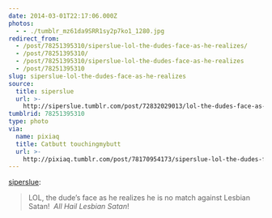 ```yaml
---
date: 2014-03-01T22:17:06.000Z
photos:
  - - ./tumblr_mz61da9SRR1sy2p7ko1_1280.jpg
redirect_from:
  - /post/78251395310/siperslue-lol-the-dudes-face-as-he-realizes/
  - /post/78251395310/
  - /post/78251395310/siperslue-lol-the-dudes-face-as-he-realizes
  - /post/78251395310
slug: siperslue-lol-the-dudes-face-as-he-realizes
source:
  title: siperslue
  url: >-
    http://siperslue.tumblr.com/post/72832029013/lol-the-dudes-face-as-he-realizes-he-is-no-match
tumblrid: 78251395310
type: photo
via:
  name: pixiaq
  title: Catbutt touchingmybutt
  url: >-
    http://pixiaq.tumblr.com/post/78170954173/siperslue-lol-the-dudes-face-as-he-realizes
---
```

<p><a class="tumblr_blog" href="http://siperslue.tumblr.com/post/72832029013/lol-the-dudes-face-as-he-realizes-he-is-no-match">siperslue</a>:</p>
<blockquote>
<p>LOL, the dude’s face as he realizes he is no match against Lesbian Satan!  <em>All Hail Lesbian Satan</em>!</p>
</blockquote>
